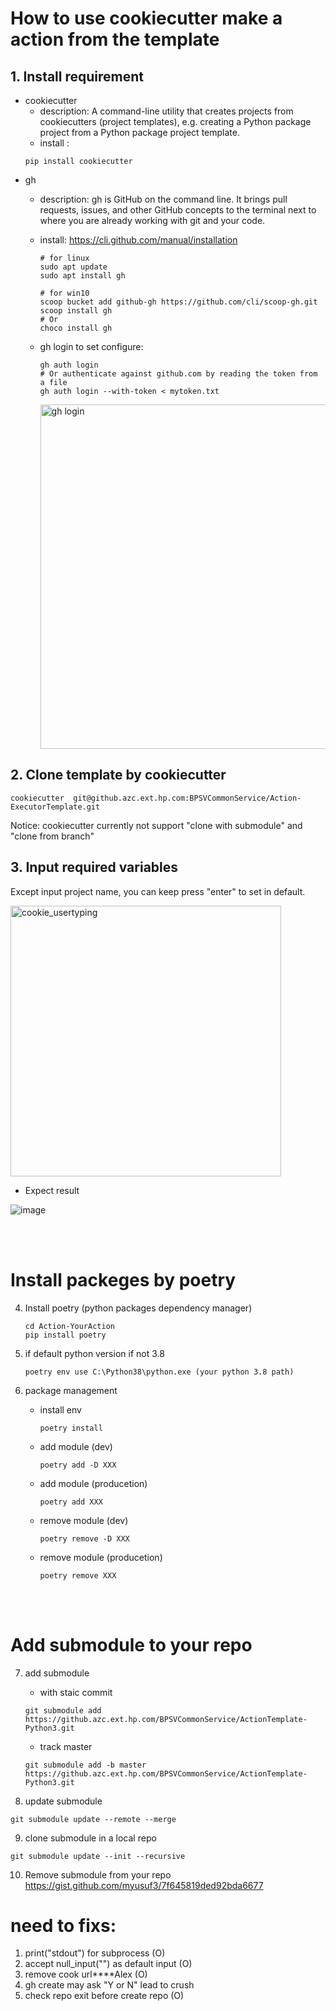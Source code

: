 # How to use cookiecutter make a action from the template



##  1. Install requirement
* cookiecutter
    * description: A command-line utility that creates projects from cookiecutters (project templates), e.g. creating a Python package project from a Python package project template.
    * install :
    ```
    pip install cookiecutter
    ```
* gh 
    * description: gh is GitHub on the command line. It brings pull requests, issues, and other GitHub concepts to the terminal next to where you are already working with git and your code.
    * install: https://cli.github.com/manual/installation
    
        ```
        # for linux 
        sudo apt update
        sudo apt install gh
        ```
        ```
        # for win10 
        scoop bucket add github-gh https://github.com/cli/scoop-gh.git
        scoop install gh
        # Or
        choco install gh

        ```
    * gh login to set configure:    

        ```
        gh auth login
        # Or authenticate against github.com by reading the token from a file
        gh auth login --with-token < mytoken.txt

        ```
        <img width="551" alt="gh login" src="https://media.github.azc.ext.hp.com/user/25873/files/f1ee01f4-5b45-47a0-b913-6316869c4e75">

 
## 2. Clone template by cookiecutter
```
cookiecutter  git@github.azc.ext.hp.com:BPSVCommonService/Action-ExecutorTemplate.git
```
Notice: cookiecutter currently not support "clone with submodule" and "clone from branch"

## 3. Input required variables
Except input project name, you can keep press "enter" to set in default.

<img width="433" alt="cookie_usertyping" src="https://media.github.azc.ext.hp.com/user/25873/files/eeb8a75b-ebd4-4992-bc2f-fe6b4888c800">

* Expect result

![image](https://media.github.azc.ext.hp.com/user/25873/files/7ba26cbc-2d96-4854-9b5d-2aca6bcfbd56)



<br/><br/>
# Install packeges by poetry
4. Install poetry (python packages dependency manager)
    ```
    cd Action-YourAction
    pip install poetry
    ```

5. if default python version if not 3.8
    ```
    poetry env use C:\Python38\python.exe (your python 3.8 path)
    ```
6. package management  

    - install env
        ```
        poetry install
        ```
    - add module (dev)
        ```
        poetry add -D XXX
        ``` 

    - add module (producetion)
        ```
        poetry add XXX
        ```
        
    - remove module (dev)
        ```
        poetry remove -D XXX
        ```

    - remove module (producetion)
        ```
        poetry remove XXX
        ``` 

<br/><br/>
# Add submodule to your repo


7. add submodule
    - with staic commit
    ```
    git submodule add https://github.azc.ext.hp.com/BPSVCommonService/ActionTemplate-Python3.git
    ```

    - track master
    ```
    git submodule add -b master https://github.azc.ext.hp.com/BPSVCommonService/ActionTemplate-Python3.git
    ```

8. update submodule
```
git submodule update --remote --merge
```

9. clone submodule in a local repo
```
git submodule update --init --recursive
```

10. Remove submodule from your repo
https://gist.github.com/myusuf3/7f645819ded92bda6677

# need to fixs:
1. print("stdout") for subprocess (O)
2. accept null_input("") as default input (O)
3. remove cook url****Alex (O)
4. gh create may ask "Y or N" lead to crush
5. check repo exit before create repo (O)